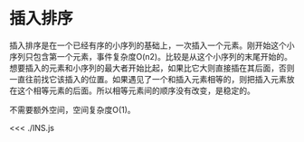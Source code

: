 # 插入排序

插入排序是在一个已经有序的小序列的基础上，一次插入一个元素。刚开始这个小序列只包含第一个元素，事件复杂度O(n2)。比较是从这个小序列的末尾开始的。想要插入的元素和小序列的最大者开始比起，如果比它大则直接插在其后面，否则一直往前找它该插入的位置。如果遇见了一个和插入元素相等的，则把插入元素放在这个相等元素的后面。所以相等元素间的顺序没有改变，是稳定的。

不需要额外空间，空间复杂度O(1)。

<<< ./INS.js
